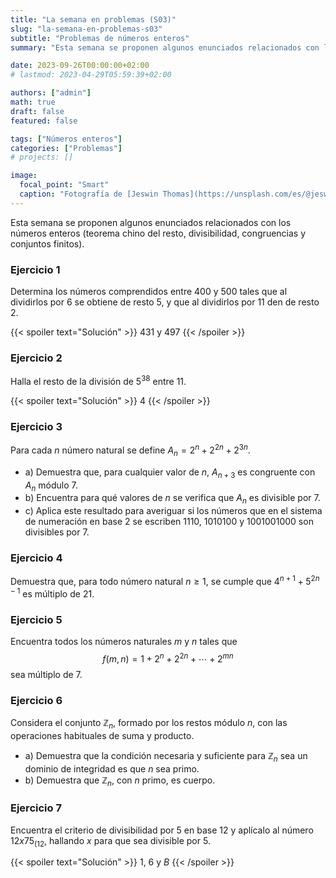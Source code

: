 ```yaml
---
title: "La semana en problemas (S03)"
slug: "la-semana-en-problemas-s03"
subtitle: "Problemas de números enteros"
summary: "Esta semana se proponen algunos enunciados relacionados con los números enteros (teorema chino del resto, divisibilidad, congruencias y conjuntos finitos)."

date: 2023-09-26T00:00:00+02:00
# lastmod: 2023-04-29T05:59:39+02:00

authors: ["admin"]
math: true
draft: false
featured: false

tags: ["Números enteros"]
categories: ["Problemas"]
# projects: []

image:
  focal_point: "Smart"
  caption: "Fotografía de [Jeswin Thomas](https://unsplash.com/es/@jeswinthomas), disponible en [Unsplash](https://unsplash.com/es/fotos/hecib2an4T4)."
---
```


Esta semana se proponen algunos enunciados relacionados con los números enteros (teorema chino del resto, divisibilidad, congruencias y conjuntos finitos).

### Ejercicio 1

Determina los números comprendidos entre $400$ y $500$ tales que al dividirlos por $6$ se obtiene de resto $5$, y que al dividirlos por $11$ den de resto $2$.

{{< spoiler text="Solución" >}}
$431$ y $497$
{{< /spoiler >}}

### Ejercicio 2

Halla el resto de la división de $5^{38}$ entre $11$.

{{< spoiler text="Solución" >}}
$4$
{{< /spoiler >}}

### Ejercicio 3

Para cada $n$ número natural se define $A_n = 2^n + 2^{2n} + 2^{3n}$.
    
- a) Demuestra que, para cualquier valor de $n$, $A_{n+3}$ es congruente con $A_n$ módulo $7$.
- b) Encuentra para qué valores de $n$ se verifica que $A_n$ es divisible por $7$.
- c) Aplica este resultado para averiguar si los números que en el sistema de numeración en base $2$ se escriben $1110$, $1010100$ y $1001001000$ son divisibles por $7$.

### Ejercicio 4
    
Demuestra que, para todo número natural $n\geq 1$, se cumple que $4^{n + 1} + 5^{2n - 1}$ es múltiplo de $21$.

### Ejercicio 5

Encuentra todos los números naturales $m$ y $n$ tales que $$f(m, n) = 1 + 2^n + 2^{2n} + \cdots + 2^{mn}$$ sea múltiplo de 7.

### Ejercicio 6

Considera el conjunto $\mathbb{Z}_n$, formado por los restos módulo $n$, con las operaciones habituales de suma y producto.
    
- a) Demuestra que la condición necesaria y suficiente para $\mathbb{Z}_n$ sea un dominio de integridad es que $n$ sea primo.
- b) Demuestra que $\mathbb{Z}_n$, con $n$ primo, es cuerpo.

### Ejercicio 7

Encuentra el criterio de divisibilidad por $5$ en base $12$ y aplícalo al número $12x75_{(12}$, hallando $x$ para que sea divisible por $5$.
    
{{< spoiler text="Solución" >}}
$1$, $6$ y $B$
{{< /spoiler >}}